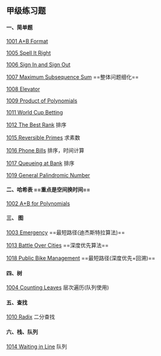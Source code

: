 ## 甲级练习题



#### 一、简单题 

[1001 A+B Format](https://pintia.cn/problem-sets/994805342720868352/problems/994805528788582400) 

[1005 Spell It Right](https://pintia.cn/problem-sets/994805342720868352/problems/994805519074574336) 

[1006 Sign In and Sign Out](https://pintia.cn/problem-sets/994805342720868352/problems/994805516654460928) 

[1007 Maximum Subsequence Sum](https://pintia.cn/problem-sets/994805342720868352/problems/994805514284679168) ==整体问题细化== 

[1008 Elevator](https://pintia.cn/problem-sets/994805342720868352/problems/994805511923286016) 

[1009 Product of Polynomials](https://pintia.cn/problem-sets/994805342720868352/problems/994805509540921344) 

[1011 World Cup Betting](https://pintia.cn/problem-sets/994805342720868352/problems/994805504927186944) 

[1012 The Best Rank](https://pintia.cn/problem-sets/994805342720868352/problems/994805502658068480) 排序

[1015 Reversible Primes](https://pintia.cn/problem-sets/994805342720868352/problems/994805495863296000) 求素数

[1016 Phone Bills](https://pintia.cn/problem-sets/994805342720868352/problems/994805493648703488) 排序，时间计算

[1017 Queueing at Bank](https://pintia.cn/problem-sets/994805342720868352/problems/994805491530579968) 排序

[1019 General Palindromic Number](https://pintia.cn/problem-sets/994805342720868352/problems/994805487143337984) 



#### 二、哈希表 ==重点是空间换时间==

[1002 A+B for Polynomials](https://pintia.cn/problem-sets/994805342720868352/problems/994805526272000000) 



#### 三、 图

[1003 Emergency](https://pintia.cn/problem-sets/994805342720868352/problems/994805523835109376)  ==最短路径(迪杰斯特拉算法)== 

[1013 Battle Over Cities](https://pintia.cn/problem-sets/994805342720868352/problems/994805500414115840) ==深度优先算法== 

[1018 Public Bike Management](https://pintia.cn/problem-sets/994805342720868352/problems/994805489282433024) ==最短路径(深度优先+回溯)== 



#### 四、树

[1004  Counting Leaves](https://pintia.cn/problem-sets/994805342720868352/problems/994805521431773184) 层次遍历(队列使用)



#### 五、查找

[1010 Radix](https://pintia.cn/problem-sets/994805342720868352/problems/994805507225665536) 二分查找



#### 六、栈、队列

[1014 Waiting in Line](https://pintia.cn/problem-sets/994805342720868352/problems/994805498207911936) 队列





